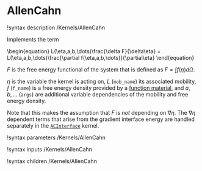 # AllenCahn

!syntax description /Kernels/AllenCahn

Implements the term

\begin{equation}
L(\eta,a,b,\dots)\frac{\delta F}{\delta\eta} = L(\eta,a,b,\dots)\frac{\partial f(\eta,a,b,\dots)}{\partial\eta}
\end{equation}

$F$ is the free energy functional of the system that is defined as $F=\int f(\eta) d\Omega$.

$\eta$ is the variable the kernel is acting on, $L$ (`mob_name`) its associated mobility,
$f$ (`f_name`) is a free energy density provided by a [function material](../../introduction/FunctionMaterials), and
$a,b,\dots$ (`args`) are additional variable dependencies of the mobility and free energy density.

Note that this makes the assumption that $F$ is *not* depending on $\nabla\eta$. The $\nabla \eta$ dependent terms
that arise from the gradient interface energy are handled separately in the [`ACInterface`](/ACInterface.md) kernel.

!syntax parameters /Kernels/AllenCahn

!syntax inputs /Kernels/AllenCahn

!syntax children /Kernels/AllenCahn
